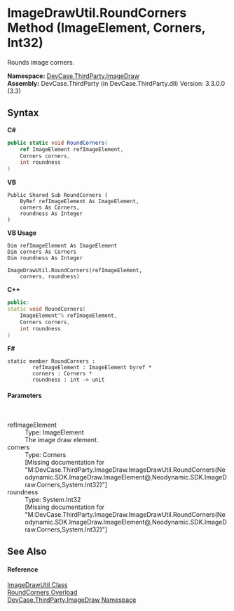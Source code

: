 # ImageDrawUtil.RoundCorners Method (ImageElement, Corners, Int32)
 

Rounds image corners.

**Namespace:**&nbsp;<a href="N_DevCase_ThirdParty_ImageDraw">DevCase.ThirdParty.ImageDraw</a><br />**Assembly:**&nbsp;DevCase.ThirdParty (in DevCase.ThirdParty.dll) Version: 3.3.0.0 (3.3)

## Syntax

**C#**<br />
``` C#
public static void RoundCorners(
	ref ImageElement refImageElement,
	Corners corners,
	int roundness
)
```

**VB**<br />
``` VB
Public Shared Sub RoundCorners ( 
	ByRef refImageElement As ImageElement,
	corners As Corners,
	roundness As Integer
)
```

**VB Usage**<br />
``` VB Usage
Dim refImageElement As ImageElement
Dim corners As Corners
Dim roundness As Integer

ImageDrawUtil.RoundCorners(refImageElement, 
	corners, roundness)
```

**C++**<br />
``` C++
public:
static void RoundCorners(
	ImageElement^% refImageElement, 
	Corners corners, 
	int roundness
)
```

**F#**<br />
``` F#
static member RoundCorners : 
        refImageElement : ImageElement byref * 
        corners : Corners * 
        roundness : int -> unit 

```


#### Parameters
&nbsp;<dl><dt>refImageElement</dt><dd>Type: ImageElement<br />The image draw element.</dd><dt>corners</dt><dd>Type: Corners<br />\[Missing <param name="corners"/> documentation for "M:DevCase.ThirdParty.ImageDraw.ImageDrawUtil.RoundCorners(Neodynamic.SDK.ImageDraw.ImageElement@,Neodynamic.SDK.ImageDraw.Corners,System.Int32)"\]</dd><dt>roundness</dt><dd>Type: System.Int32<br />\[Missing <param name="roundness"/> documentation for "M:DevCase.ThirdParty.ImageDraw.ImageDrawUtil.RoundCorners(Neodynamic.SDK.ImageDraw.ImageElement@,Neodynamic.SDK.ImageDraw.Corners,System.Int32)"\]</dd></dl>

## See Also


#### Reference
<a href="T_DevCase_ThirdParty_ImageDraw_ImageDrawUtil">ImageDrawUtil Class</a><br /><a href="Overload_DevCase_ThirdParty_ImageDraw_ImageDrawUtil_RoundCorners">RoundCorners Overload</a><br /><a href="N_DevCase_ThirdParty_ImageDraw">DevCase.ThirdParty.ImageDraw Namespace</a><br />